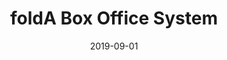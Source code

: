 ---
title: foldA Box Office System
eventType: project
date: 2019-09-01
thumbnail: folda
blurb: An online system for selling tickets and getting audience metrics for foldA, a digital performance festival in Kingston, Ontario. Created as my Queen's Computing capstone project.
tags: [svelte, flask, postgres, heroku]
repository: https://github.com/foldA-Kingston/foldA-Box-Office-System
website: https://folda.netlify.com/
---
